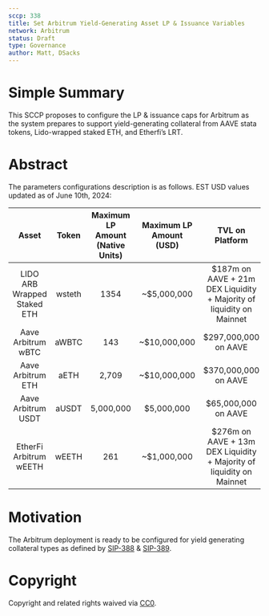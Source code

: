 ```yaml
---
sccp: 338
title: Set Arbitrum Yield-Generating Asset LP & Issuance Variables
network: Arbitrum
status: Draft
type: Governance
author: Matt, DSacks
---
```

# Simple Summary
This SCCP proposes to configure the LP & issuance caps for Arbitrum as the system prepares to support yield-generating collateral from AAVE stata tokens, Lido-wrapped staked ETH, and Etherfi’s LRT.
# Abstract
The parameters configurations description is as follows. EST USD values updated as of June 10th, 2024:

|            Asset            |  Token | Maximum LP Amount (Native Units) | Maximum LP Amount (USD) |                            TVL on Platform                           | Issuance Ratio | Liquidation Ratio |
|:---------------------------:|:------:|:--------------------------------:|:-----------------------:|:--------------------------------------------------------------------:|:--------------:|:-----------------:|
| LIDO ARB Wrapped Staked ETH | wsteth |               1354               |       ~$5,000,000       | $187m on AAVE + 21m DEX Liquidity + Majority of liquidity on Mainnet |      200%      |        135%       |
|      Aave Arbitrum wBTC     |  aWBTC |                143               |       ~$10,000,000      |                         $297,000,000 on AAVE                         |      200%      |        135%       |
|      Aave Arbitrum ETH      |  aETH  |               2,709              |       ~$10,000,000      |                         $370,000,000 on AAVE                         |      200%      |        135%       |
|      Aave Arbitrum USDT     |  aUSDT |             5,000,000            |        $5,000,000       |                          $65,000,000 on AAVE                         |      130%      |        105%       |
|    EtherFi Arbitrum wEETH   |  wEETH |                261               |       ~$1,000,000       | $276m on AAVE + 13m DEX Liquidity + Majority of liquidity on Mainnet |      250%      |        150%       |

# Motivation
The Arbitrum deployment is ready to be configured for yield generating collateral types as defined by [SIP-388](https://sips.synthetix.io/sips/sip-388/) & [SIP-389](https://sips.synthetix.io/sips/sip-389/).
# Copyright
Copyright and related rights waived via [CC0](https://creativecommons.org/publicdomain/zero/1.0/).

